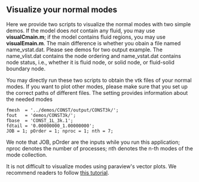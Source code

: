 ## Visualize your normal modes 
Here we provide two scripts to visualize the normal modes with two simple demos. 
If the model does _not_ contain any fluid, you may use **visualCmain.m**; if the model contains fluid regions, you may use **visualEmain.m**.
The main difference is whether you obain a file named name_vstat.dat. Please see demos for two output example. 
The name_vlist.dat contains the node ordering and name_vstat.dat contains node status, i.e., whether it is fluid node, or solid node, or fluid-solid boundary node.  

You may directly run these two scripts to obtain the vtk files of your normal modes. 
If you want to plot other modes, please make sure that you set up the correct paths of different files. 
The setting provides information about the needed modes 
~~~
fmesh  = '../demos/CONST/output/CONST3k/';
fout   = 'demos/CONST3k/';
fbase  = 'CONST_1L_3k.1';
fdtail = '0.00000000_1.00000000';
JOB = 1; pOrder = 1; nproc = 1; nth = 7; 
~~~
We note that JOB, pOrder are the inputs while you run this application; 
nproc denotes the number of processes; nth denotes the n-th modes of the mode collection. 

It is not difficult to visualize modes using paraview's vector plots. 
We recommend readers to follow [this tutorial](https://www.youtube.com/watch?v=cygVdhn-kG0). 
